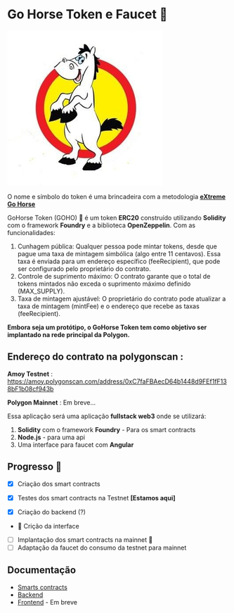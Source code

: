 # Go Horse Token e Faucet 🐴

![Pé de pano - go horse](./assets/gohorse-pe-de-pano.jpg)

O nome e símbolo do token é uma brincadeira com a metodologia **[eXtreme Go Horse](https://gohorse.com.br/extreme-go-horse-xgh.html)**

GoHorse Token (GOHO) 🐴 é um token **ERC20** construído utilizando **Solidity** com o framework **Foundry** e a biblioteca **OpenZeppelin**. Com as funcionalidades:

1. Cunhagem pública: Qualquer pessoa pode mintar tokens, desde que pague uma taxa de mintagem simbólica (algo entre 11 centavos). Essa taxa é enviada para um endereço específico (feeRecipient), que pode ser configurado pelo proprietário do contrato.
2. Controle de suprimento máximo: O contrato garante que o total de tokens mintados não exceda o suprimento máximo definido (MAX_SUPPLY).
3. Taxa de mintagem ajustável: O proprietário do contrato pode atualizar a taxa de mintagem (mintFee) e o endereço que recebe as taxas (feeRecipient).

**Embora seja um protótipo, o GoHorse Token tem como objetivo ser implantado na rede principal da Polygon.**

## Endereço do contrato na polygonscan :

**Amoy Testnet** : https://amoy.polygonscan.com/address/0xC7faFBAecD64b1448d9FEf1fF138bF1b08cf943b

**Polygon Mainnet** : Em breve...

Essa aplicação será uma aplicação **fullstack web3** onde se utilizará:

1. **Solidity** com o framework **Foundry** - Para os smart contracts
2. **Node.js** - para uma api
3. Uma interface para faucet com **Angular**

## Progresso 🐎

- [x] Criação dos smart contracts

- [x] Testes dos smart contracts na Testnet **[Estamos aqui]**
- [x] Criação do backend (?)
- 🏇 Crição da interface
- [ ] Implantação dos smart contracts na mainnet 🤠
- [ ] Adaptação da faucet do consumo da testnet para mainnet

## Documentação

- [Smarts contracts](./smart-contracts/)
- [Backend](./backend/)
- [Frontend]() - Em breve
